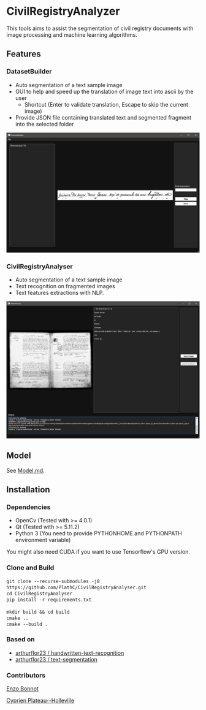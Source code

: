 # CivilRegistryAnalyzer

This tools aims to assist the segmentation of civil registry documents with image processing and machine learning
algorithms.

## Features

### DatasetBuilder

- Auto segmentation of a text sample image
- GUI to help and speed up the translation of image text into ascii by the user
  -  Shortcut (Enter to validate translation, Escape to skip the current image)
- Provide JSON file containing translated text and segmented fragment into the selected folder

![DatasetBuilder](images/scDatasetBuilder.png)

### CivilRegistryAnalyser

- Auto segmentation of a text sample image
- Text recognition on fragmented images
- Text features extractions with NLP.

![CivilRegistryAnalyzer](images/scCivilRegistryAnalyzer.png)

## Model

See [Model.md](Model.md).
   
## Installation

### Dependencies

- OpenCv (Tested with >= 4.0.1)
- Qt (Tested with >= 5.11.2)
- Python 3 (You need to provide PYTHONHOME and PYTHONPATH environment variable)

You might also need CUDA if you want to use Tensorflow's GPU version.

### Clone and  Build

```
git clone --recurse-submodules -j8 https://github.com/PlathC/CivilRegistryAnalyser.git
cd CivilRegistryAnalyser
pip install -r requirements.txt

mkdir build && cd build
cmake ..
cmake --build .
```

### Based on

- [arthurflor23 / handwritten-text-recognition](https://github.com/arthurflor23/handwritten-text-recognition)
- [arthurflor23 / text-segmentation](https://github.com/arthurflor23/text-segmentation)

### Contributors

[Enzo Bonnot](https://github.com/enzo-bonnot)

[Cyprien Plateau--Holleville](https://github.com/PlathC)
